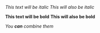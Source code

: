 *This text will be italic*
_This will also be italic_

**This text will be bold**
__This will also be bold__

_You **can** combine them_



